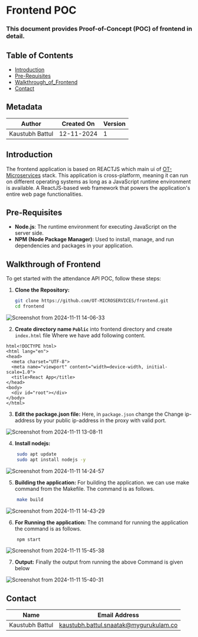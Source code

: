 # Frontend POC
### This document provides Proof-of-Concept (POC) of frontend in detail.

## Table of Contents

- [Introduction](https://github.com/Kaustubh9804/sprint1/tree/main?tab=readme-ov-file#introduction)
- [Pre-Requisites](https://github.com/Kaustubh9804/sprint1/blob/main/README.md#pre-requisites)
- [Walkthrough_of_Frontend](https://github.com/Kaustubh9804/sprint1/blob/main/README.md#walkthrough-of-frontend)
- [Contact](https://github.com/Kaustubh9804/sprint1/blob/main/README.md#contact)

## Metadata

| Author        | Created On | Version |
|---------------|------------|---------|
| Kaustubh Battul  | 12-11-2024 |  1   |

## Introduction

The frontend application is based on REACTJS which main ui of [OT-Microservices](https://github.com/OT-MICROSERVICES) stack. This application is cross-platform, meaning it can run on different operating systems as long as a JavaScript runtime environment is available. A ReactJS-based web framework that powers the application's entire web page functionalities.

## Pre-Requisites
- **Node.js**: The runtime environment for executing JavaScript on the server side.
- **NPM (Node Package Manager)**: Used to install, manage, and run dependencies and packages in your application.


## Walkthrough of Frontend
To get started with the attendance API POC, follow these steps:

1. **Clone the Repository:**
    ```sh
    git clone https://github.com/OT-MICROSERVICES/frontend.git
    cd frontend
    ```
 ![Screenshot from 2024-11-11 14-06-33](https://github.com/user-attachments/assets/84b736f8-b674-4f57-8ad6-27acbc88a3a2)
   


2. **Create directory name `Public`** into frontend directory and create `index.html` file Where we have add following content.
```
html<!DOCTYPE html>
<html lang="en">
<head>
  <meta charset="UTF-8">
  <meta name="viewport" content="width=device-width, initial-scale=1.0">
  <title>React App</title>
</head>
<body>
  <div id="root"></div>
</body>
</html>
```

3. **Edit the package.json file:**
Here, in `package.json` change the Change ip-address by your public ip-address in the proxy with valid port.


![Screenshot from 2024-11-11 13-08-11](https://github.com/user-attachments/assets/834759fe-906d-4d64-8e05-0435204cb8b0)


4. **Install nodejs:**
```sh 
    sudo apt update
    sudo apt install nodejs -y
```
![Screenshot from 2024-11-11 14-24-57](https://github.com/user-attachments/assets/577730ad-716f-4fc9-9055-a58d62e1f43a)


5. **Building the application:**
For building the application. we can use make command from the Makefile. The command is as follows.
```sh
    make build
```
![Screenshot from 2024-11-11 14-43-29](https://github.com/user-attachments/assets/ca604e9e-610e-4092-9f11-87c1f0a2fb8a)


6. **For Running the application:**
The command for running the application the command is as follows.
```sh
    npm start
```
![Screenshot from 2024-11-11 15-45-38](https://github.com/user-attachments/assets/d59ce301-3dce-454b-b6d6-b2f06b799d9c)



7. **Output:**
Finally the output from running the above Command is given below 

![Screenshot from 2024-11-11 15-40-31](https://github.com/user-attachments/assets/f0ac2082-3d2f-4fd8-b4f3-677c28d375ea)



## Contact

| Name          | Email Address       |
|---------------|---------------------|
| Kaustubh Battul |  kaustubh.battul.snaatak@mygurukulam.co|
